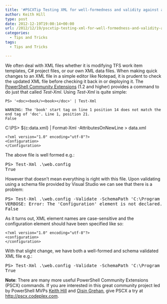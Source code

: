 ```yaml
---
title: '#PSCXTip Testing XML for well-formedness and validity against a schema'
author: Keith Hill
type: post
date: 2012-12-19T19:00:14+00:00
url: /2012/12/19/pscxtip-testing-xml-for-well-formedness-and-validity-against-a-schema/
categories:
  - Tips and Tricks
tags:
  - Tips and Tricks

---
```

We often deal with XML files whether it is modifying TFS work item templates, C# project files, or our own XML data files. When making quick changes to an XML file in a simple editor like Notepad, it is prudent to check the updated XML file before checking it back in or deploying it. The <a title="PowerShell Community Extensions" href="http://pscx.codeplex.com" target="_blank">PowerShell Community Extensions</a> (1.2 and higher) provides a command to do just that called _Test-Xml_. Using _Test-Xml_ is quite simple:

```
PS> '<doc><book/><book></doc>' | Test-Xml

WARNING: The 'book' start tag on line 1 position 14 does not match the end tag of 'doc'. Line 1, position 21.
False
```

C:\PS> ${c:data.xml} | Format-Xml -AttributesOnNewLine > data.xml

```
<?xml version="1.0" encoding="utf-8"?>
<Configuration>
</Configuration>
```

The above file is well formed e.g.:

<pre class="brush: powershell; title: ; notranslate" title="">PS&gt; Test-Xml .\web.config
True
</pre>

However that doesn&#8217;t mean everything is right with this file. Upon validating using a schema file provided by Visual Studio we can see that there is a problem:

<pre class="brush: powershell; title: ; notranslate" title="">PS&gt; Test-Xml .\web.config -Validate -SchemaPath 'C:\Program Files (x86)\Microsoft Visual Studio 11.0\Xml\Schemas\1033\DotNetConfig.xsd' –Verbose
VERBOSE: Error: The 'Configuration' element is not declared. Line 2, Position 2.
False
</pre>

As it turns out, XML element names are case-sensitive and the configuration element should have been specified like so:

```
<?xml version="1.0" encoding="utf-8"?>
<configuration>
</configuration>
```

With that slight change, we have both a well-formed and schema validated XML file e.g.:

<pre class="brush: powershell; title: ; notranslate" title="">PS&gt; Test-Xml .\web.config -Validate -SchemaPath 'C:\Program Files (x86)\Microsoft Visual Studio 11.0\Xml\Schemas\1033\DotNetConfig.xsd'
True
</pre>

**Note**: There are many more useful PowerShell Community Extensions (PSCX) commands. If you are interested in this great community project led by PowerShell MVPs <a title="Keith Hill's blog" href="http://rkeithhill.wordpress.com" target="_blank">Keith Hill</a> and <a title="Oisin Grehan's blog" href="http://www.nivot.org" target="_blank">Oisin Grehan</a>, give PSCX a try at <http://pscx.codeplex.com>.